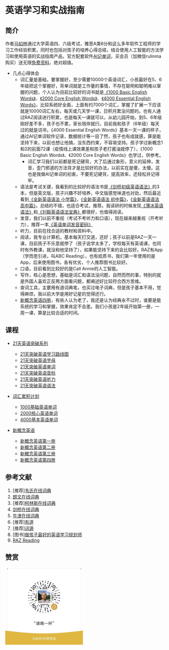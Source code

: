 # 英语学习和实战指南

## 简介

作者[马如林](https://about.rulinma.com)通过大学英语四、六级考试，雅思A类6分和这么多年软件工程师的学习工作经验积累，同时也包括对孩子的培养心得总结，结合使用人工智能的方法学习和使用英语的实战指南产品，官方配套软件[AI记单词](https://www.xianglesong.com)，买会员（加微信rulinma购买）送无限[免费资料](Resource.md)，绝对超值。

* 几点心得体会
  * 词汇量是基础，要掌握好，至少需要10000个英语词汇，小孩最好在5、6年级把这个掌握好，背单词就是工作量的事情，不存在聪明和聪明难以掌握的问题，个人认为目前比较好的词书就是[《1000 Basic English Words》](https://book.douban.com/subject/36419844/)、[《2000 Core English Words》](https://book.douban.com/subject/35073429/)、[《4000 Essential English Words》](https://book.douban.com/subject/17659962/)，比较系统好全面，上面有约7000个词汇，掌握了扩展一下应该就是10000词汇左右，每天或几天学一课，日积月累没问题的。也有人通过RAZ阅读进行积累，也是每天一课就可以，从幼儿园开始，到5、6年级刚好差不多，孩子也不累，家长陪伴就行。目前我和孩子（6年级）每天过的就是词书，《4000 Essential English Words》基本一天一课的样子，通过AI记单词软件记录，数据统计等一目了然，孩子也有成就感，算是能坚持下来，以前也想让他搞，没东西约束，不容易坚持。孩子学过新概念1和2的前面72课（疫情线上课效果差和孩子老打酱油就停了），《1000 Basic English Words》、《2000 Core English Words》也学过，供参考。
    * 词汇学习我们以前都是死记硬背，大了后通过象形，意义的延伸，发音，歪门邪道的方法背才是比较好的办法，以前实在是傻，太傻。这也是我做AI记单词的初衷，不要死记硬背，提高效率，还轻松并记得牢。
  * 语法是考试关键，我看到的比较好的语法书是[《剑桥初级英语语法》](https://book.douban.com/subject/1228955/)的3本，但是英文版，孩子兴趣不好培养，中文版感觉味道也对劲，然后最近看到[《全新英语语法 小学篇》](http://product.dangdang.com/25199625.html)，[《全新英语语法 初中篇》](http://product.dangdang.com/25199623.html)，[《全新英语语法 高中篇》](http://product.dangdang.com/25199624.html)，总结的不错，也适合考试，推荐。我读研的时候发现[《薄冰英语语法》](http://product.dangdang.com/26482383.html)和[《刘毅英语语法宝典》](https://book.douban.com/subject/3812715/)都很好，也值得阅读。
  * 发音，我们以前不重视（考试不考听力和口语），现在越来越重视（开考听力），推荐一本[《英语单词发音密码》](http://product.dangdang.com/24167524.html)
  * 听力，目前在找合适的教材和资料中。
  * 阅读，我专业计算机，基本每天打交道，还好；孩子以前是RAZ一天一课，目前孩子不乐意就停了（孩子说学太多了，学校每天有英语课，也同时有外教课，就没和他坚持了），如果能坚持下来的会比较好。RAZ有App（学而思引进，叫ABC Reading），也有纸质书，我们第一年使用的是App，后来使用图书，各有优劣，个人推荐图书比较好。
  * 口语，目前看到比较好的是Call Annie的人工智能。
  * 写作，核心是思想，基础是词汇和语法没问题，自然而然的事，特别的就是外国人喜欢正反两方面看问题，都阐述好比较符合西方思维。
  * 查词工具，主要用有道词典笔，也买过电子词典，但是孩子基本不用，觉得麻烦，我以前大学是用好记星的觉得还行。
  * [新概念英语四册](http://product.dangdang.com/25329075.html)，有些人认为老了，我还是认为经典永不过时，谁要是能系统的学习和掌握，效果肯定不会差。我们小孩是2年级开始第一册，一周一课，算是比较合适的时间。

## 课程

* [21天英语突破系列](/%E8%AF%BE%E7%A8%8B/21%E5%A4%A9%E7%AA%81%E7%A0%B4%E8%8B%B1%E8%AF%AD%E7%B3%BB%E5%88%97/README.md)
  * [21天突破英语学习路线图](/%E8%AF%BE%E7%A8%8B/21%E5%A4%A9%E7%AA%81%E7%A0%B4%E8%8B%B1%E8%AF%AD%E7%B3%BB%E5%88%97/21%E5%A4%A9%E7%AA%81%E7%A0%B4%E8%8B%B1%E8%AF%AD%E5%AD%A6%E4%B9%A0%E8%B7%AF%E7%BA%BF%E5%9B%BE/README.md)
  * [21天突破英语字母](/%E8%AF%BE%E7%A8%8B/21%E5%A4%A9%E7%AA%81%E7%A0%B4%E8%8B%B1%E8%AF%AD%E7%B3%BB%E5%88%97/21%E5%A4%A9%E7%AA%81%E7%A0%B4%E8%8B%B1%E8%AF%AD%E5%AD%97%E6%AF%8D/README.md)
  * [21天突破英语单词](/%E8%AF%BE%E7%A8%8B/21%E5%A4%A9%E7%AA%81%E7%A0%B4%E8%8B%B1%E8%AF%AD%E7%B3%BB%E5%88%97/21%E5%A4%A9%E7%AA%81%E7%A0%B4%E8%8B%B1%E8%AF%AD%E5%8D%95%E8%AF%8D/README.md)
  * [21天突破英语音标](/%E8%AF%BE%E7%A8%8B/21%E5%A4%A9%E7%AA%81%E7%A0%B4%E8%8B%B1%E8%AF%AD%E7%B3%BB%E5%88%97/21%E5%A4%A9%E7%AA%81%E7%A0%B4%E8%8B%B1%E8%AF%AD%E9%9F%B3%E6%A0%87/README.md)
  * [21天突破英语听力](/%E8%AF%BE%E7%A8%8B/21%E5%A4%A9%E7%AA%81%E7%A0%B4%E8%8B%B1%E8%AF%AD%E7%B3%BB%E5%88%97/21%E5%A4%A9%E7%AA%81%E7%A0%B4%E8%8B%B1%E8%AF%AD%E5%90%AC%E5%8A%9B/README.md)
  * [21天突破英语语法](/%E8%AF%BE%E7%A8%8B/21%E5%A4%A9%E7%AA%81%E7%A0%B4%E8%8B%B1%E8%AF%AD%E7%B3%BB%E5%88%97/21%E5%A4%A9%E7%AA%81%E7%A0%B4%E8%8B%B1%E8%AF%AD%E8%AF%AD%E6%B3%95//README.md)

* [词汇累积计划](/%E8%AF%BE%E7%A8%8B/%E8%AF%8D%E6%B1%87%E7%B4%AF%E7%A7%AF%E8%AE%A1%E5%88%92/README.md)
  * [1000基础英语单词](/%E8%AF%BE%E7%A8%8B/%E8%AF%8D%E6%B1%87%E7%B4%AF%E7%A7%AF%E8%AE%A1%E5%88%92/1000%E5%9F%BA%E7%A1%80%E8%8B%B1%E8%AF%AD%E5%8D%95%E8%AF%8D/README.md)
  * [2000核心英语单词](/%E8%AF%BE%E7%A8%8B/%E8%AF%8D%E6%B1%87%E7%B4%AF%E7%A7%AF%E8%AE%A1%E5%88%92/2000%E6%A0%B8%E5%BF%83%E8%8B%B1%E8%AF%AD%E5%8D%95%E8%AF%8D/README.md)
  * [4000基本英语单词](/%E8%AF%BE%E7%A8%8B/%E8%AF%8D%E6%B1%87%E7%B4%AF%E7%A7%AF%E8%AE%A1%E5%88%92/4000%E5%9F%BA%E6%9C%AC%E8%8B%B1%E8%AF%AD%E5%8D%95%E8%AF%8D/README.md)

* [新概念英语](/%E8%AF%BE%E7%A8%8B/%E6%96%B0%E6%A6%82%E5%BF%B5%E8%8B%B1%E8%AF%AD/README.md)
  * [新概念英语第一册](/%E8%AF%BE%E7%A8%8B/%E6%96%B0%E6%A6%82%E5%BF%B5%E8%8B%B1%E8%AF%AD/%E6%96%B0%E6%A6%82%E5%BF%B5%E8%8B%B1%E8%AF%AD%E7%AC%AC%E4%B8%80%E5%86%8C/README.md)
  * [新概念英语第二册](/%E8%AF%BE%E7%A8%8B/%E6%96%B0%E6%A6%82%E5%BF%B5%E8%8B%B1%E8%AF%AD/%E6%96%B0%E6%A6%82%E5%BF%B5%E8%8B%B1%E8%AF%AD%E7%AC%AC%E4%BA%8C%E5%86%8C/README.md)
  * [新概念英语第三册](/%E8%AF%BE%E7%A8%8B/%E6%96%B0%E6%A6%82%E5%BF%B5%E8%8B%B1%E8%AF%AD/%E6%96%B0%E6%A6%82%E5%BF%B5%E8%8B%B1%E8%AF%AD%E7%AC%AC%E4%B8%89%E5%86%8C/README.md)
  * [新概念英语第四册](/%E8%AF%BE%E7%A8%8B/%E6%96%B0%E6%A6%82%E5%BF%B5%E8%8B%B1%E8%AF%AD/%E6%96%B0%E6%A6%82%E5%BF%B5%E8%8B%B1%E8%AF%AD%E7%AC%AC%E5%9B%9B%E5%86%8C/README.md)

## 参考文献

1. [推荐][韦氏在线词典](https://www.merriam-webster.com/dictionary)
1. [朗文在线词典](https://www.ldoceonline.com/dictionary)
1. [推荐][柯林斯在线词典](https://www.collinsdictionary.com/zh/dictionary/english)
1. [剑桥在线词典](https://dictionary.cambridge.org/dictionary/english-chinese-simplified)
1. [牛津在线词典](https://www.oxfordlearnersdictionaries.com/definition/english)
1. [推荐][有道](https://dict.youdao.com)
1. [推荐][词源](https://www.etymonline.com)
1. [图书][做孩子最好的英语学习规划师](http://product.dangdang.com/28488001.html)
1. [RAZ Reading](https://literacy.learninga-z.com)

## 赞赏

<img src="images/wx_bonus.jpeg" width="49%" alt="请喝一杯"/>
